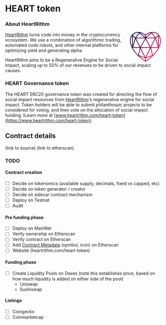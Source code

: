 # HEART token

### About HeartRithm

<img width="100" align="right" src="assets/heartrithm-logo.png">

[HeartRithm](https://www.heartrithm.com) turns code into money in the cryptocurrency ecosystem. We use a combination of algorithmic trading, automated code robots, and other internal platforms for optimizing yield and generating alpha.

HeartRithm aims to be a Regenerative Engine for Social Impact, scaling up to 50% of our revenues to be driven to social impact causes.

### HEART Governance token
The HEART ERC20 governance token was created for directing the flow of social impact resources from [HeartRithm](https://www.heartrithm.com)'s regenerative engine for social impact. Token holders will be able to submit philanthropic projects to be considered for voting, and then vote on the allocation of social impact funding. lLearn more at [www.heartrithm.com/heart-token](https://www.heartrithm.com/heart-token). 

## Contract details

(link to source) (link to etherscan)

### TODO
#### Contract creation
* [ ] Decide on tokenomics (available supply, decimals, fixed vs capped, etc)
* [ ] Decide on token generator / creator
* [ ] Decide on sidecar contract mechanism 
* [ ] Deploy on Testnet
* [ ] Audit

#### Pre funding phase

* [ ] Deploy on MainNet
* [ ] Verify ownership on Etherscan
* [ ] Verify contract on Etherscan
* [ ] Add [Contract Metadata](https://info.etherscan.com/how-to-update-token-information-on-token-page/) (symbol, icon) on Etherscan 
* [ ] Website (heartrithm.com/heart-token)

#### Funding phase
* [ ] Create Liquidity Pools on Dexes (note this establishes price, based on how much liquidity is added on either side of the pool)
    * Uniswap
    * Sushiswap

#### Listings
* [ ] Coingecko
* [ ] Coinmarketcap